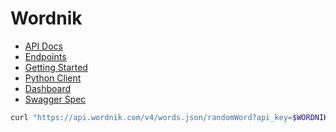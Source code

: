 Wordnik
=======

* [API Docs](https://developer.wordnik.com/docs)
* [Endpoints](https://developer.wordnik.com/docs#/words)
* [Getting Started](https://developer.wordnik.com/gettingstarted)
* [Python Client](https://github.com/wordnik/wordnik-python3)
* [Dashboard](https://www.wordnik.com/users/ethernight/API)
* [Swagger Spec](https://developer.wordnik.com/api-docs/swagger.json)


```bash
curl "https://api.wordnik.com/v4/words.json/randomWord?api_key=$WORDNIK_API_KEY"
```

